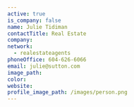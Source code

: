 ```yaml
---
active: true
is_company: false
name: Julie Tidiman
contactTitle: Real Estate
company:
network:
  - realestateagents
phoneOffice: 604-626-6066
email: julie@sutton.com
image_path:
color:
website:
profile_image_path: /images/person.png
---
```

